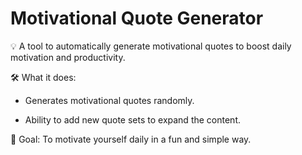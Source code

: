 # Motivational Quote Generator

💡 A tool to automatically generate motivational quotes to boost daily motivation and productivity.

🛠️ What it does:

- Generates motivational quotes randomly.

- Ability to add new quote sets to expand the content.

🚀 Goal: To motivate yourself daily in a fun and simple way.
